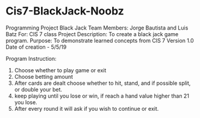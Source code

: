 # Cis7-BlackJack-Noobz
Programming Project Black Jack
Team Members: Jorge Bautista and Luis Batz
For: CIS 7 class
Project Description: To create a black jack game program.
Purpose: To demonstrate learned concepts from CIS 7
Version 1.0 
Date of creation - 5/5/19


Program Instruction:
1. Choose whether to play game or exit
2. Choose betting amount
3. After cards are dealt choose whether to hit, stand, and if possible split, or double your bet.
4. keep playing until you lose or win, if reach a hand value higher than 21 you lose.
5. After every round it will ask if you wish to continue or exit.
